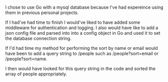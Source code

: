 I chose to use Go with a mysql database because I've had expereince using them
in previous personal projects.

If I had've had time to finish I would've liked to have added some middleware
for authentication and logging. I also would have like to add a json config file
and parsed into into a config object in Go and used it to set the database connection
string.

If I'd had time my method for performing the sort by name or email would have been
to add a query string to /people such as /people?sort=email or /people?sort=name.

I then would have looked for this query string in the code and sorted the array
of people appropriately.
